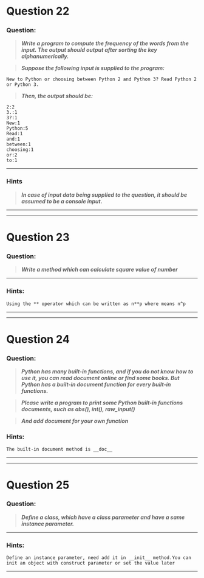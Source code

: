 # Question 22

### **Question:**

>***Write a program to compute the frequency of the words from the input. The output should output after sorting the key alphanumerically.***

>***Suppose the following input is supplied to the program:***
```
New to Python or choosing between Python 2 and Python 3? Read Python 2 or Python 3.
```
>***Then, the output should be:***
```
2:2
3.:1
3?:1
New:1
Python:5
Read:1
and:1
between:1
choosing:1
or:2
to:1
```

----------------------

### Hints
>***In case of input data being supplied to the question, it should be assumed to be a console input.***

-------------------

---------------

# Question 23

### **Question:**

>***Write a method which can calculate square value of number***

----------------------

### Hints:
```
Using the ** operator which can be written as n**p where means n^p
```

-------------------

---------------------
# Question 24

### **Question:**

>***Python has many built-in functions, and if you do not know how to use it, you can read document online or find some books. But Python has a built-in document function for every built-in functions.***

>***Please write a program to print some Python built-in functions documents, such as abs(), int(), raw_input()***

>***And add document for your own function***

### Hints: 
```
The built-in document method is __doc__
```

----------------------

---------------------
# Question 25

### **Question:**

>***Define a class, which have a class parameter and have a same instance parameter.***

----------------------

### Hints: 
```
Define an instance parameter, need add it in __init__ method.You can init an object with construct parameter or set the value later
```

-------------------
